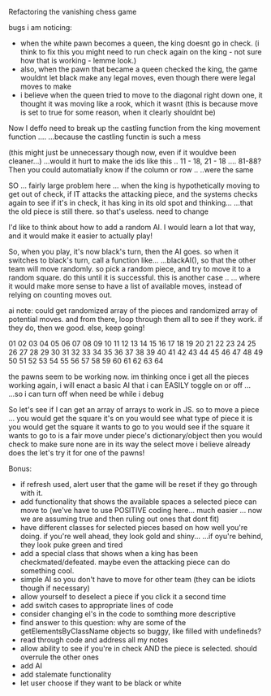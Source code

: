 Refactoring the vanishing chess game

bugs i am noticing:
- when the white pawn becomes a queen, the king doesnt go in check. (i think to fix this you might need to run check again on the king - not sure how that is working - lemme look.)
- also, when the pawn that became a queen checked the king, the game wouldnt let black make any legal moves, even though there were legal moves to make
- i believe when the queen tried to move to the diagonal right down one, it thought it was moving like a rook, which it wasnt (this is because move is set to true for some reason, when it clearly shouldnt be)

Now I deffo need to break up the castling function from the king movement function ....
...because the castling functin is such a mess

(this might just be unnecessary though now, even if it wouldve been cleaner...)
...would it hurt to make the ids like this .. 11 - 18, 21 - 18 .... 81-88? 
Then you could automatially know if the column or row ..
..were the same

SO ... fairly large problem here ...
when the king is hypothetically moving to get out of check, if IT attacks the attacking piece,
and the systems checks again to see if it's in check, it has king in its old spot and thinking...
...that the old piece is still there. so that's useless. need to change

I'd like to think about how to add a random AI. I would learn a lot that way, and it would make it easier to actually play!

So, when you play, it's now black's turn, then the AI goes. so when it switches to black's turn, call a function like...
...blackAI(), so that the other team will move randomly.
so pick a random piece, and try to move it to a random square. do this until it is successful. this is another case ..
... where it would make more sense to have a list of available moves, instead of relying on counting moves out.

ai note:
could get randomized array of the pieces and randomized array of potential moves.
and from there, loop through them all to see if they work. if they do, then we good. else, keep going!

01 02 03 04 05 06 07 08
09 10 11 12 13 14 15 16
17 18 19 20 21 22 23 24
25 26 27 28 29 30 31 32
33 34 35 36 37 38 39 40
41 42 43 44 45 46 47 48
49 50 51 52 53 54 55 56
57 58 59 60 61 62 63 64

the pawns seem to be working now.
im thinking once i get all the pieces working again, i will enact a basic AI that i can EASILY toggle on or off ...
...so i can turn off when need be while i debug


So let's see if I can get an array of arrays to work in JS.
so to move a piece ...
you would get the square it's on
you would see what type of piece it is
you would get the square it wants to go to
you would see if the square it wants to go to is a fair move under piece's dictionary/object
then you would check to make sure none are in its way
the select move i believe already does the 
let's try it for one of the pawns!

Bonus:

- if refresh used, alert user that the game will be reset if they go through with it.
- add functionality that shows the available spaces a selected piece can move to (we've have to use POSITIVE coding here... much easier ... now we are assuming true and then ruling out ones that dont fit)
- have different classes for selected pieces based on how well you're doing. if you're well ahead, they look gold and shiny... ...if oyu're behind, they look puke green and tired
- add a special class that shows when a king has been checkmated/defeated. maybe even the attacking piece can do something cool.
- simple AI so you don't have to move for other team (they can be idiots though if necessary)
- allow yourself to deselect a piece if you click it a second time
- add switch cases to appropriate lines of code
- consider changing el's in the code to somthing more descriptive
- find answer to this question: why are some of the getElementsByClassName objects so buggy, like filled with undefineds?
- read through code and address all my notes
- allow ability to see if you're in check AND the piece is selected. should overrule the other ones
- add AI
- add stalemate functionality
- let user choose if they want to be black or white
